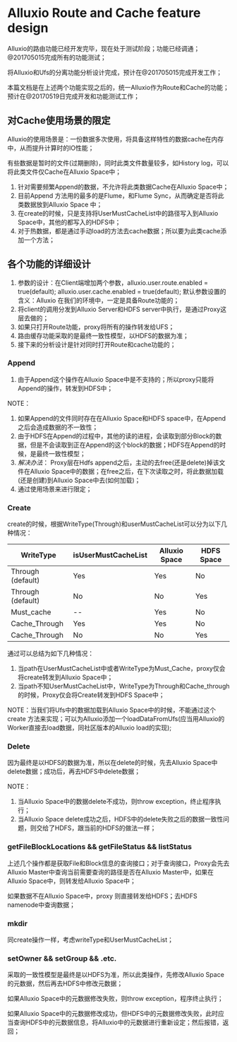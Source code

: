 # Alluxio Route and Cache feature design

Alluxio的路由功能已经开发完毕，现在处于测试阶段；功能已经调通；@201705015完成所有的功能测试；

将Alluxio和Ufs的分离功能分析设计完成，预计在@201705015完成开发工作；

本篇文档是在上述两个功能实现之后的，统一Alluxio作为Route和Cache的功能；预计在@20170519日完成开发和功能测试工作；

## 对Cache使用场景的限定

Alluxio的使用场景是：一份数据多次使用，将具备这样特性的数据cache在内存中，从而提升计算时的IO性能；

有些数据是暂时的文件(过期删除)，同时此类文件数量较多，如History log，可以将此类文件仅Cache在Alluxio Space中；

1. 针对需要频繁Append的数据，不允许将此类数据Cache在Alluxio Space中；
2. 目前Append 方法用的最多的是Flume，和Flume Sync，从而确定是否将此类数据放到Alluxio Space 中；
3. 在create的时候，只是支持将UserMustCacheList中的路径写入到Alluxio Space中，其他的都写入的HDFS中；
4. 对于热数据，都是通过手动load的方法去cache数据；所以要为此类cache添加一个方法；



## 各个功能的详细设计

1. 参数的设计：在Client端增加两个参数，alluxio.user.route.enabled = true(default); alluxio.user.cache.enabled = true(default); 默认参数设置的含义：Alluxio 在我们的环境中，一定是具备Route功能的；
2. 将client的调用分发到Alluxio Server和HDFS server中执行，是通过Proxy这层去做的；
3. 如果只打开Route功能，proxy将所有的操作转发给UFS；
4. 路由缓存功能采取的是最终一致性模型，以HDFS的数据为准；
5. 接下来的分析设计是针对同时打开Route和cache功能的；

### Append

1. 由于Append这个操作在Alluxio Space中是不支持的；所以proxy只能将Append的操作，转发到HDFS中；

NOTE：

1. 如果Append的文件同时存在在Alluxio Space和HDFS space中，在Append之后会造成数据的不一致性；
2. 由于HDFS在Append的过程中，其他的读的进程，会读取到部分Block的数据，但是不会读取到正在Append的这个block的数据；HDFS在Append的时候，是最终一致性模型；
3. *解决办法*： Proxy层在Hdfs append之后，主动的去free(还是delete)掉该文件在Alluxio Space中的数据；在free之后，在下次读取之时，将此数据加载(还是创建)到Alluxio Space中去(如何加载)；
4. 通过使用场景来进行限定；

### Create

create的时候，根据WriteType(Through)和userMustCacheList可以分为以下几种情况：

| WriteType         | isUserMustCacheList | Alluxio Space | HDFS Space |
| ----------------- | ------------------- | ------------- | ---------- |
| Through (default) | Yes                 | Yes           | No         |
| Through (default) | No                  | No            | Yes        |
| Must_cache        | --                  | Yes           | No         |
| Cache_Through     | Yes                 | Yes           | No         |
| Cache_Through     | No                  | No            | Yes        |

通过可以总结为如下几种情况：

1. 当path在UserMustCacheList中或者WriteType为Must_Cache，proxy仅会将create转发到Alluxio Space中；
2. 当path不知UserMustCacheList中，WriteType为Through和Cache_through的时候，Proxy仅会将Create转发到HDFS Space中；

NOTE：当我们将Ufs中的数据加载到Alluxio Space中的时候，不能通过这个create 方法来实现；可以为Alluxio添加一个loadDataFromUfs(应当用Alluxio的Worker直接去load数据，同社区版本的Alluxio load的实现);

### Delete

因为最终是以HDFS的数据为准，所以在delete的时候，先去Alluxio Space中delete数据；成功后，再去HDFS中delete数据；

NOTE：

1. 当Alluxio Space中的数据delete不成功，则throw exception，终止程序执行；
2. 当Alluxio Space delete成功之后，HDFS中的delete失败之后的数据一致性问题，则交给了HDFS，跟当前的HDFS的做法一样；

### getFileBlockLocations && getFileStatus && listStatus

上述几个操作都是获取File和Block信息的查询接口；对于查询接口，Proxy会先去Alluxio Master中查询当前需要查询的路径是否在Alluxio Master中，如果在Alluxio Space中，则转发给Alluxio Space中；

如果数据不在Alluxio Space中，proxy 则直接转发给HDFS；去HDFS namenode中查询数据；

### mkdir

同create操作一样，考虑writeType和UserMustCacheList；

### setOwner && setGroup && .etc.

采取的一致性模型是最终是以HDFS为准，所以此类操作，先修改Alluxio Space的元数据，然后再去HDFS中修改元数据；

如果Alluxio Space中的元数据修改失败，则throw exception，程序终止执行；

如果Alluxio Space中的元数据修改成功，但HDFS中的元数据修改失败，此时应当查询HDFS中的元数据信息，将Alluxio中的元数据进行重新设定；然后报错，返回；